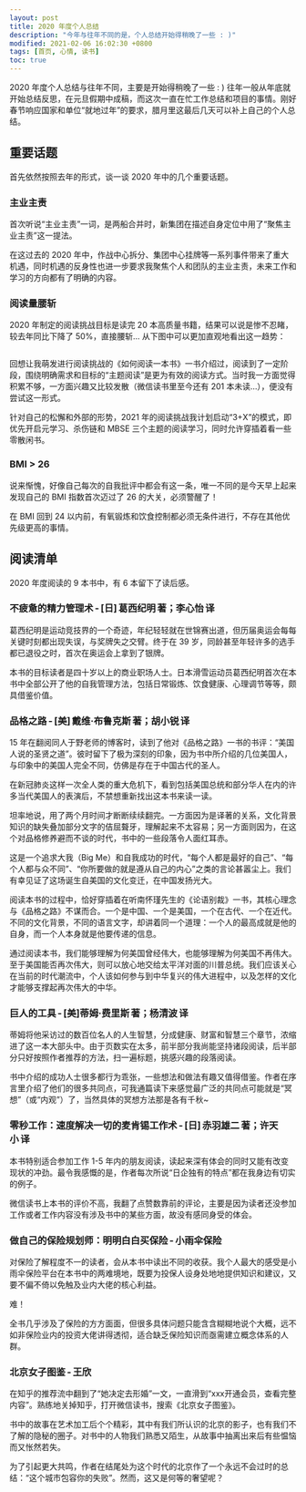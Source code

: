 ```yaml
---
layout: post
title: 2020 年度个人总结
description: "今年与往年不同的是，个人总结开始得稍晚了一些 : )"
modified: 2021-02-06 16:02:30 +0800
tags: [首页, 心情, 读书]
toc: true
---
```


2020 年度个人总结与往年不同，主要是开始得稍晚了一些 : ) 往年一般从年底就开始总结反思，在元旦假期中成稿，而这次一直在忙工作总结和项目的事情。刚好春节响应国家和单位“就地过年”的要求，腊月里这最后几天可以补上自己的个人总结。

## 重要话题

首先依然按照去年的形式，谈一谈 2020 年中的几个重要话题。

### 主业主责

首次听说“主业主责”一词，是两船合并时，新集团在描述自身定位中用了“聚焦主业主责”这一提法。

在这过去的 2020 年中，作战中心拆分、集团中心挂牌等一系列事件带来了重大机遇，同时机遇的反身性也进一步要求我聚焦个人和团队的主业主责，未来工作和学习的方向都有了明确的内容。

### 阅读量腰斩

2020 年制定的阅读挑战目标是读完 20 本高质量书籍，结果可以说是惨不忍睹，较去年同比下降了 50%，直接腰斩… 从下图中可以更加直观地看出这一趋势：

<img src="{{ site.baseurl }}/assets/images/2021/0206-1.png" class="am-img-responsive" alt=""/>

回想让我萌发进行阅读挑战的《如何阅读一本书》一书介绍过，阅读到了一定阶段，围绕明确需求和目标的“主题阅读”是更为有效的阅读方式。当时我一方面觉得积累不够，一方面兴趣又比较发散（微信读书里至今还有 201 本未读…），便没有尝试这一形式。

针对自己的松懈和外部的形势，2021 年的阅读挑战我计划启动“3+X”的模式，即优先开启元学习、杀伤链和 MBSE 三个主题的阅读学习，同时允许穿插着看一些零散闲书。

### BMI > 26

说来惭愧，好像自己每次的自我批评中都会有这一条，唯一不同的是今天早上起来发现自己的 BMI 指数首次迈过了 26 的大关，必须警醒了！

在 BMI 回到 24 以内前，有氧锻炼和饮食控制都必须无条件进行，不存在其他优先级更高的事情。

## 阅读清单

2020 年度阅读的 9 本书中，有 6 本留下了读后感。

### 不疲惫的精力管理术 - [日] 葛西纪明 著；李心怡 译

葛西纪明是运动竞技界的一个奇迹，年纪轻轻就在世锦赛出道，但历届奥运会每每关键时刻都出现失误，与奖牌失之交臂。终于在 39 岁，同龄甚至年轻许多的选手都已退役之时，首次在奥运会上拿到了银牌。

本书的目标读者是四十岁以上的商业职场人士。日本滑雪运动员葛西纪明首次在本书中全部公开了他的自我管理方法，包括日常锻炼、饮食健康、心理调节等等，颇具借鉴价值。

### 品格之路 - [美] 戴维·布鲁克斯 著；胡小锐 译

15 年在翻阅同人于野老师的博客时，读到了他对《品格之路》一书的书评：“美国人说的圣贤之道”。彼时留下了极为深刻的印象，因为书中所介绍的几位美国人，与印象中的美国人完全不同，仿佛是存在于中国古代的圣人。

在新冠肺炎这样一次全人类的重大危机下，看到包括美国总统和部分华人在内的许多当代美国人的表演后，不禁想重新找出这本书来读一读。

坦率地说，用了两个月时间才断断续续翻完。一方面因为是译著的关系，文化背景知识的缺失叠加部分文字的佶屈聱牙，理解起来不太容易；另一方面则因为，在这个对品格修养避而不谈的时代，书中的一些段落令人面红耳赤。

这是一个追求大我（Big Me）和自我成功的时代，“每个人都是最好的自己”、“每个人都与众不同”、“你所要做的就是遵从自己的内心”之类的言论甚嚣尘上。我们有幸见证了这场诞生自美国的文化变迁，在中国发扬光大。

阅读本书的过程中，恰好穿插着在听南怀瑾先生的《论语别裁》一书，其核心理念与《品格之路》不谋而合。一个是中国、一个是美国，一个在古代、一个在近代。不同的文化背景，不同的语言文字，却讲着同一个道理：一个人的最高成就是他的自身，而一个人本身就是他要传递的信息。

通过阅读本书，我们能够理解为何美国曾经伟大，也能够理解为何美国不再伟大。至于美国能否再次伟大，则可以放心地交给太平洋对面的川普总统。我们应该关心在当前的时代潮流中，个人该如何参与到中华复兴的伟大进程中，以及怎样的文化才能够支撑起再次伟大的中华。

### 巨人的工具 - [美]蒂姆·费里斯 著；杨清波 译

蒂姆将他采访过的数百位名人的人生智慧，分成健康、财富和智慧三个章节，浓缩进了这一本大部头中。由于页数实在太多，前半部分我尚能坚持诸段阅读，后半部分只好按照作者推荐的方法，扫一遍标题，挑感兴趣的段落阅读。

书中介绍的成功人士很多都行为乖张，一些想法和做法有趣又值得借鉴。作者在序言里介绍了他们的很多共同点，可我通篇读下来感觉最广泛的共同点可能就是“冥想”（或“内观”）了，当然具体的冥想方法那是各有千秋~

### 零秒工作：速度解决一切的麦肯锡工作术 - [日] 赤羽雄二 著；许天小 译

本书特别适合参加工作 1-5 年内的朋友阅读，读起来深有体会的同时又能有改变现状的冲劲。最令我感慨的是，作者每次所说“日企独有的特点”都在我身边有切实的例子。

微信读书上本书的评价不高，我翻了点赞数靠前的评论，主要是因为读者还没参加工作或者工作内容没有涉及书中的某些方面，故没有感同身受的体会。

### 做自己的保险规划师：明明白白买保险 - 小雨伞保险

对保险了解程度不一的读者，会从本书中读出不同的收获。我个人最大的感受是小雨伞保险平台在本书中的两难境地，既要为投保人设身处地地提供知识和建议，又要不偏不倚以免触及业内大佬的核心利益。

难！

全书几乎涉及了保险的方方面面，但很多具体问题只能含含糊糊地说个大概，远不如非保险业内的投资大佬讲得透彻，适合缺乏保险知识而亟需建立概念体系的人群。

### 北京女子图鉴 - 王欣

在知乎的推荐流中翻到了“她决定去形婚”一文，一直滑到“xxx开通会员，查看完整内容”。熟练地关掉知乎，打开微信读书，搜索《北京女子图鉴》。

书中的故事在艺术加工后个个精彩，其中有我们所认识的北京的影子，也有我们不了解的隐秘的圈子。对书中的人物我们熟悉又陌生，从故事中抽离出来后有些愠恼而又怅然若失。

为了引起更大共鸣，作者在结尾处为这个时代的北京作了一个永远不会过时的总结：“这个城市包容你的失败”。然而，这又是何等的奢望呢？
